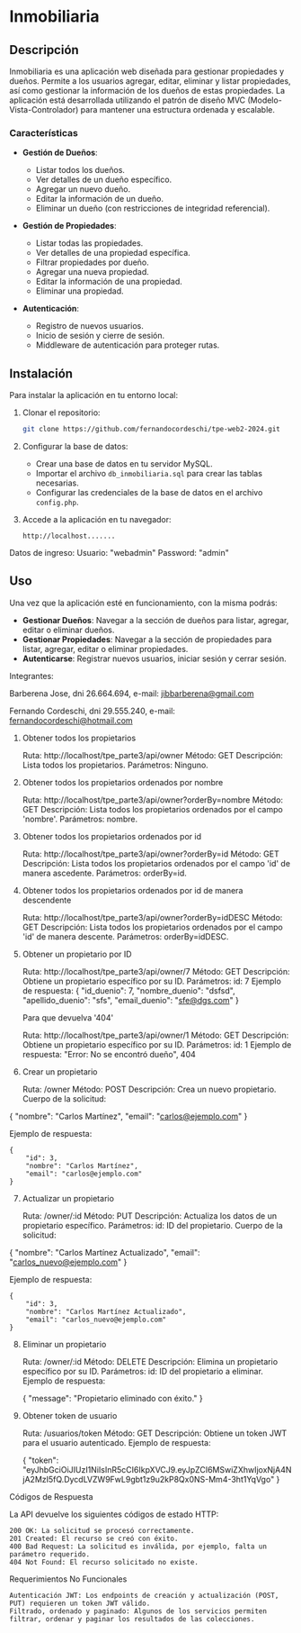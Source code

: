 # Inmobiliaria

## Descripción
Inmobiliaria es una aplicación web diseñada para gestionar propiedades y dueños. Permite a los usuarios agregar, editar, eliminar y listar propiedades, así como gestionar la información de los dueños de estas propiedades. La aplicación está desarrollada utilizando el patrón de diseño MVC (Modelo-Vista-Controlador) para mantener una estructura ordenada y escalable.

### Características
- **Gestión de Dueños**:
  - Listar todos los dueños.
  - Ver detalles de un dueño específico.
  - Agregar un nuevo dueño.
  - Editar la información de un dueño.
  - Eliminar un dueño (con restricciones de integridad referencial).

- **Gestión de Propiedades**:
  - Listar todas las propiedades.
  - Ver detalles de una propiedad específica.
  - Filtrar propiedades por dueño.
  - Agregar una nueva propiedad.
  - Editar la información de una propiedad.
  - Eliminar una propiedad.

- **Autenticación**:
  - Registro de nuevos usuarios.
  - Inicio de sesión y cierre de sesión.
  - Middleware de autenticación para proteger rutas.

## Instalación
Para instalar la aplicación en tu entorno local:

1. Clonar el repositorio:
    ```bash
    git clone https://github.com/fernandocordeschi/tpe-web2-2024.git
    ```

2. Configurar la base de datos:
    - Crear una base de datos en tu servidor MySQL.
    - Importar el archivo `db_inmobiliaria.sql` para crear las tablas necesarias.
    - Configurar las credenciales de la base de datos en el archivo `config.php`.

3. Accede a la aplicación en tu navegador:
    ```
    http://localhost.......
    ```

Datos de ingreso:
Usuario: "webadmin"
Password: "admin"

## Uso
Una vez que la aplicación esté en funcionamiento, con la misma podrás:

- **Gestionar Dueños**: Navegar a la sección de dueños para listar, agregar, editar o eliminar dueños.
- **Gestionar Propiedades**: Navegar a la sección de propiedades para listar, agregar, editar o eliminar propiedades.
- **Autenticarse**: Registrar nuevos usuarios, iniciar sesión y cerrar sesión.


Integrantes:

Barberena Jose, dni 26.664.694, e-mail: jibbarberena@gmail.com

Fernando Cordeschi, dni 29.555.240, e-mail: fernandocordeschi@hotmail.com



1. Obtener todos los propietarios

    Ruta: http://localhost/tpe_parte3/api/owner
    Método: GET
    Descripción: Lista todos los propietarios.
    Parámetros: Ninguno.
    

2. Obtener todos los propietarios ordenados por nombre

    Ruta: http://localhost/tpe_parte3/api/owner?orderBy=nombre
    Método: GET
    Descripción: Lista todos los propietarios ordenados por el campo 'nombre'.
    Parámetros: nombre.


3. Obtener todos los propietarios ordenados por id

    Ruta: http://localhost/tpe_parte3/api/owner?orderBy=id
    Método: GET
    Descripción: Lista todos los propietarios ordenados por el campo 'id' de manera ascedente.
    Parámetros: orderBy=id.


4. Obtener todos los propietarios ordenados por id de manera descendente

    Ruta: http://localhost/tpe_parte3/api/owner?orderBy=idDESC
    Método: GET
    Descripción: Lista todos los propietarios ordenados por el campo 'id' de manera descente.
    Parámetros: orderBy=idDESC.


5. Obtener un propietario por ID

    Ruta: http://localhost/tpe_parte3/api/owner/7
    Método: GET
    Descripción: Obtiene un propietario específico por su ID.
    Parámetros:
        id: 7
    Ejemplo de respuesta:
        {
        "id_duenio": 7,
        "nombre_duenio": "dsfsd",
        "apellido_duenio": "sfs",
        "email_duenio": "sfe@dgs.com"
        }

    Para que devuelva '404'

    Ruta: http://localhost/tpe_parte3/api/owner/1
    Método: GET
    Descripción: Obtiene un propietario específico por su ID.
    Parámetros:
        id: 1
    Ejemplo de respuesta:
    "Error: No se encontró dueño", 404 

6. Crear un propietario

    Ruta: /owner
    Método: POST
    Descripción: Crea un nuevo propietario.
    Cuerpo de la solicitud:

{
    "nombre": "Carlos Martínez",
    "email": "carlos@ejemplo.com"
}

Ejemplo de respuesta:

    {
        "id": 3,
        "nombre": "Carlos Martínez",
        "email": "carlos@ejemplo.com"
    }

7. Actualizar un propietario

    Ruta: /owner/:id
    Método: PUT
    Descripción: Actualiza los datos de un propietario específico.
    Parámetros:
        id: ID del propietario.
    Cuerpo de la solicitud:

{
    "nombre": "Carlos Martínez Actualizado",
    "email": "carlos_nuevo@ejemplo.com"
}

Ejemplo de respuesta:

    {
        "id": 3,
        "nombre": "Carlos Martínez Actualizado",
        "email": "carlos_nuevo@ejemplo.com"
    }

8. Eliminar un propietario

    Ruta: /owner/:id
    Método: DELETE
    Descripción: Elimina un propietario específico por su ID.
    Parámetros:
        id: ID del propietario a eliminar.
    Ejemplo de respuesta:

    {
        "message": "Propietario eliminado con éxito."
    }

9. Obtener token de usuario

    Ruta: /usuarios/token
    Método: GET
    Descripción: Obtiene un token JWT para el usuario autenticado.
    Ejemplo de respuesta:

    {
        "token": "eyJhbGciOiJIUzI1NiIsInR5cCI6IkpXVCJ9.eyJpZCI6MSwiZXhwIjoxNjA4NjA2MzI5fQ.DycdLVZW9FwL9gbt1z9u2kP8Qx0NS-Mm4-3ht1YqVgo"
    }

Códigos de Respuesta

La API devuelve los siguientes códigos de estado HTTP:

    200 OK: La solicitud se procesó correctamente.
    201 Created: El recurso se creó con éxito.
    400 Bad Request: La solicitud es inválida, por ejemplo, falta un parámetro requerido.
    404 Not Found: El recurso solicitado no existe.

Requerimientos No Funcionales

    Autenticación JWT: Los endpoints de creación y actualización (POST, PUT) requieren un token JWT válido.
    Filtrado, ordenado y paginado: Algunos de los servicios permiten filtrar, ordenar y paginar los resultados de las colecciones.